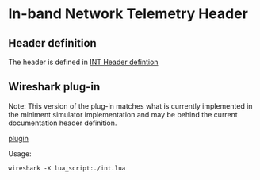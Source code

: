 # In-band Network Telemetry Header

## Header definition

The header is defined in [INT Header defintion](INT_header.md)

## Wireshark plug-in

Note: This version of the plug-in matches what is currently implemented in
the miniment simulator implementation and may be behind the current documentation
header definition.

[plugin](int.lua)

Usage:

    wireshark -X lua_script:./int.lua
